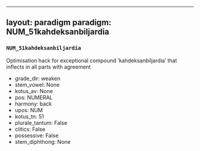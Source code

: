 
---
layout: paradigm
paradigm: NUM_51kahdeksanbiljardia
---
### ` NUM_51kahdeksanbiljardia `

Optimisation hack for exceptional compound ’kahdeksanbiljardia’ that inflects in all parts with agreement
* grade_dir: weaken
* stem_vowel: None
* kotus_av: None
* pos: NUMERAL
* harmony: back
* upos: NUM
* kotus_tn: 51
* plurale_tantum: False
* clitics: False
* possessive: False
* stem_diphthong: None
